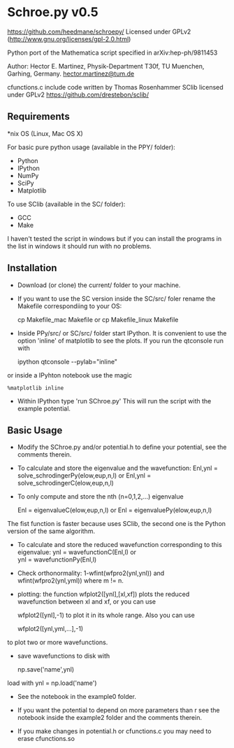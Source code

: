 Schroe.py v0.5
==============

https://github.com/heedmane/schroepy/
Licensed under GPLv2 (http://www.gnu.org/licenses/gpl-2.0.html)

Python port of the Mathematica script specified in arXiv:hep-ph/9811453

Author:
Hector E. Martinez, 
Physik-Department T30f,
TU Muenchen,
Garhing, Germany.
hector.martinez@tum.de

cfunctions.c include code written by Thomas Rosenhammer
SClib licensed under GPLv2 https://github.com/drestebon/sclib/


Requirements
------------
*nix OS (Linux, Mac OS X)

For basic pure python usage (available in the PPY/ folder):
 * Python
 * IPython
 * NumPy
 * SciPy
 * Matplotlib

To use SClib (available in the SC/ folder):
 * GCC
 * Make

I haven't tested the script in windows but if you can install the programs in the list
in windows it should run with no problems.


Installation 
------------

* Download (or clone) the current/ folder to your machine.

* If you want to use the SC version inside the SC/src/ foler rename the Makefile correspondiing to your OS:

    cp Makefile_mac Makefile
or 
    cp Makefile_linux Makefile

* Inside PPy/src/ or SC/src/ folder start IPython. It is convenient to use the option 'inline' of matplotlib to see the plots. If you run the qtconsole run with
 
    ipython qtconsole --pylab="inline"

or inside a IPyhton notebook use the magic

    %matplotlib inline

* Within IPython type 'run SChroe.py' This will run the script with the example potential.


Basic Usage 
-----------
* Modify the SChroe.py and/or potential.h to define your potential, see the comments therein. 

* To calculate and store the eigenvalue and the wavefunction:
    Enl,ynl = solve_schrodingerPy(elow,eup,n,l)
or
    Enl,ynl = solve_schrodingerC(elow,eup,n,l)


* To only compute and store the nth (n=0,1,2,...) eigenvalue 

    Enl = eigenvalueC(elow,eup,n,l)
or
    Enl = eigenvaluePy(elow,eup,n,l)

The fist function is faster because uses SClib, the second one is the Python version of the same algorithm.

* To calculate and store the reduced wavefunction corresponding to this eigenvalue:
    ynl = wavefunctionC(Enl,l) 
or  
    ynl = wavefunctionPy(Enl,l)

* Check orthonormality:
    1-wfint(wfpro2(ynl,ynl)) 
and 
    wfint(wfpro2(ynl,yml)) 
where m != n.

* plotting: the function 
    wfplot2([ynl],[xl,xf]) 
plots the reduced wavefunction between xl and xf, or you can use

    wfplot2([ynl],-1) 
to plot it in its whole range. Also you can use

    wfplot2([ynl,yml,...],-1)

to plot two or more wavefunctions.

* save wavefunctions to disk with

    np.save('name',ynl) 

load with 
    ynl = np.load('name')

* See the notebook in the example0 folder.

* If you want the potential to depend on more parameters than r see the notebook inside the example2 folder and the comments therein.

* If you make changes in potential.h or cfunctions.c you may need to erase cfunctions.so

